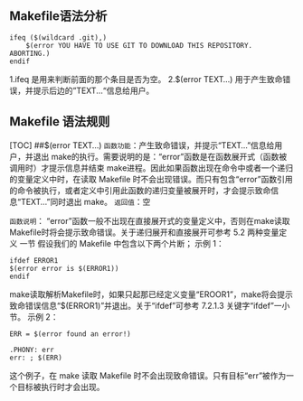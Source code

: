 ## Makefile语法分析



```
ifeq ($(wildcard .git),)
    $(error YOU HAVE TO USE GIT TO DOWNLOAD THIS REPOSITORY. ABORTING.)
endif
```
1.ifeq 是用来判断前面的那个条目是否为空。
2.$(error TEXT…) 用于产生致命错误，并提示后边的”TEXT...“信息给用户。

## Makefile 语法规则
[TOC]
##$(error TEXT…) 
`函数功能`：产生致命错误，并提示“TEXT…”信息给用户，并退出 make的执行。需要说明的是：“error”函数是在函数展开式（函数被调用时）才提示信息并结束 make进程。因此如果函数出现在命令中或者一个递归的变量定义中时，在读取 Makefile 时不会出现错误。而只有包含“error”函数引用的命令被执行，或者定义中引用此函数的递归变量被展开时，才会提示致命信息“TEXT…”同时退出 make。 
`返回值`：空 

`函数说明`： “error”函数一般不出现在直接展开式的变量定义中，否则在make读取Makefile时将会提示致命错误。关于递归展开和直接展开可参考  5.2 两种变量定义 一节 
假设我们的 Makefile 中包含以下两个片断； 
示例 1：
``` 
ifdef ERROR1 
$(error error is $(ERROR1)) 
endif 
```
make读取解析Makefile时，如果只起那已经定义变量“EROOR1”，make将会提示致命错误信息“$(ERROR1)”并退出。关于“ifdef”可参考  7.2.1.3 关键字“ifdef”一小节。 
示例 2： 
```
ERR = $(error found an error!) 
 
.PHONY: err 
err: ; $(ERR) 
```
这个例子，在 make 读取 Makefile 时不会出现致命错误。只有目标“err”被作为一个目标被执行时才会出现。
